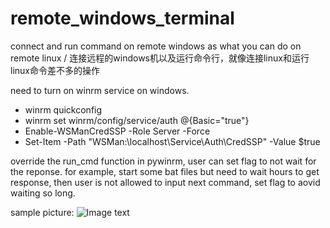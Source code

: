 # remote_windows_terminal
connect and run command on remote windows as what you can do on remote linux / 连接远程的windows机以及运行命令行，就像连接linux和运行linux命令差不多的操作

need to turn on winrm service on windows.
* winrm quickconfig
* winrm set winrm/config/service/auth @{Basic="true"}
* Enable-WSManCredSSP -Role Server -Force
* Set-Item -Path "WSMan:\localhost\Service\Auth\CredSSP" -Value $true

override the run_cmd function in pywinrm, user can set flag to not wait for the reponse. for example, start some bat files but need to wait hours to get response, then user is not allowed to input next command, set flag to aovid waiting so long.

sample picture:
![Image text](https://www.byincd.com/media/upload/Bo/2019/03/26/command_remote_win_Fb9zbGf.png)
